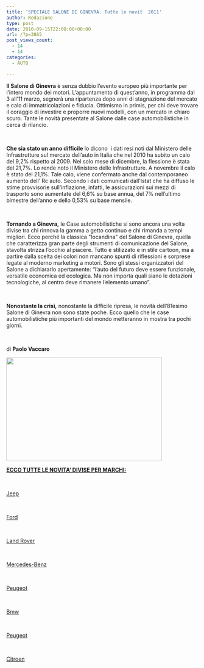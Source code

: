 ```yaml
---
title: 'SPECIALE SALONE DI GINEVRA. Tutte le novit  2011'
author: Redazione
type: post
date: 2010-09-15T22:00:00+00:00
url: /?p=3865
post_views_count:
  - 14
  - 14
categories:
  - AUTO

---
```

**Il Salone di Ginevra** &egrave; senza dubbio l&rsquo;evento europeo pi&ugrave; importante per l&rsquo;intero mondo dei motori. L&rsquo;appuntamento di quest&rsquo;anno, in programma dal 3 all&#8217;11 marzo, segner&agrave; una ripartenza dopo anni di stagnazione del mercato e calo di immatricolazioni e fiducia. Ottimismo in primis, per chi deve trovare il coraggio di investire e proporre nuovi modelli, con un mercato in chiaro scuro. Tante le novit&agrave; presentate al Salone dalle case automobilistiche in cerca di rilancio.

&nbsp;

**Che sia stato un anno difficile** lo dicono&nbsp; i dati resi noti dal Ministero delle Infrastrutture sul mercato dell&#8217;auto in Italia che nel 2010 ha subito un calo del 9,2% rispetto al 2009. Nel solo mese di dicembre, la flessione &egrave; stata del 21,7%. Lo rende noto il Ministero delle Infrastrutture. A novembre il calo &egrave; stato del 21,1%. Tale calo, viene confermato anche dal contemporaneo aumento dell&rsquo; Rc auto. Secondo i dati comunicati dall&rsquo;Istat che ha diffuso le stime provvisorie sull&rsquo;inflazione, infatti, le assicurazioni sui mezzi di trasporto sono aumentate del 6,6% su base annua, del 7% nell&rsquo;ultimo bimestre dell&rsquo;anno e dello 0,53% su base mensile.

&nbsp;

**Tornando a Ginevra,** le Case automobilistiche si sono ancora una volta divise tra chi rinnova la gamma a getto continuo e chi rimanda a tempi migliori. Ecco perch&eacute; la classica "locandina" del Salone di Ginevra, quella che caratterizza gran parte degli strumenti di comunicazione del Salone, stavolta strizza l&#8217;occhio al piacere. Tutto &egrave; stilizzato e in stile cartoon, ma a partire dalla scelta dei colori non mancano spunti di riflessioni e sorprese legate al moderno marketing a motori. Sono gli stessi organizzatori del Salone a dichiararlo apertamente: &ldquo;l&#8217;auto del futuro deve essere funzionale, versatile economica ed ecologica. Ma non importa quali siano le dotazioni tecnologiche, al centro deve rimanere l&#8217;elemento umano&rdquo;.

&nbsp;

**Nonostante la crisi,** nonostante la difficile ripresa, le novit&agrave; dell&#8217;81esimo Salone di Ginevra non sono state poche. Ecco quello che le case automobilistiche pi&ugrave; importanti del mondo metteranno in mostra tra pochi giorni.

&nbsp;

di **Paolo Vaccaro**

<a target="_blank" href="https://www.progressonline.it/index.php?livello=Auto&sezione=23" rel="noopener"><img decoding="async" loading="lazy" height="272" border="0" width="408" src="/FCKFiles/sPECIALE PROGRESS(2).jpg" alt="" /></a>

**<u>ECCO TUTTE LE NOVITA&#8217; DIVISE PER MARCHI:</u>**

&nbsp;

[Jeep][1]

&nbsp;

[Ford][2]

&nbsp;

[Land Rover][3]

&nbsp;

[Mercedes&#45;Benz][2]

&nbsp;

[Peugeot][4]

&nbsp;

[Bmw][5]

&nbsp;

[Peugeot][4]

&nbsp;

[Citroen][6]

&nbsp;

&nbsp;

&nbsp;

 [1]: https://www.progressonline.it/index.php?livello=Novit%C3%A0&sezione=57&articolo=3209&lang=it
 [2]: https://www.progressonline.it/index.php?livello=Luxury+Car&sezione=56&articolo=3211&lang=it
 [3]: https://www.progressonline.it/index.php?livello=SUV&sezione=61&articolo=3210&lang=it
 [4]: https://www.progressonline.it/index.php?livello=Eventi+e+Fiere&sezione=69&articolo=3213&lang=it
 [5]: https://www.progressonline.it/index.php?livello=Eventi+e+Fiere&sezione=69&articolo=3214&lang=it
 [6]: https://www.progressonline.it/index.php?livello=Eventi+e+Fiere&sezione=69&articolo=3215&lang=it